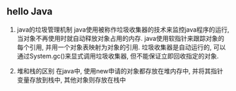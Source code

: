 ## hello Java

1. java的垃圾管理机制
java使用被称作垃圾收集器的技术来监控java程序的运行, 当对象不再使用时就自动释放对象占用的内存. java使用软指针来跟踪对象的每个引用, 并用一个对象表映射为对象的引用.
垃圾收集器是自动运行的, 可以通过System.gc()来显式调用垃圾收集器, 但不能保证立即回收指定的对象.

2. 堆和栈的区别
在java中, 使用new申请的对象都存放在堆内存中, 并将其指针变量存放到栈中, 其他对象则存放在栈中
